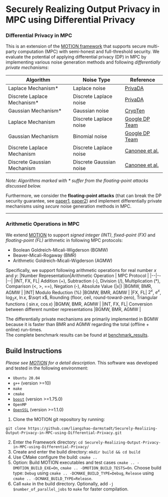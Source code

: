 
# Securely Realizing Output Privacy in MPC using Differential Privacy
### Differential Privacy in MPC

This is an extension of the [MOTION framework](https://github.com/encryptogroup/MOTION) that supports secure multi-party computation (MPC) with semi-honest and full-threshold security. We evaluate the potential of applying differential privacy (DP) in MPC by implementing various noise generation methods and following *differentially private mechanisms*:

| Algorithm | Noise Type  | Reference|
|--|--|--|
|  Laplace Mechanism*|  Laplace noise|[PrivaDA](https://dl.acm.org/doi/10.1145/2664243.2664263)|
|  Discrete Laplace Mechanism*|   Discrete Laplace noise|[PrivaDA](https://dl.acm.org/doi/10.1145/2664243.2664263)|
|  Gaussian Mechanism*|   Gaussian noise|[CrypTen](https://arxiv.org/abs/2109.00984)|
|  Laplace Mechanism|   Discrete Laplace noise|[Google DP Team](https://github.com/google/differential-privacy/blob/main/common_docs/Secure_Noise_Generation.pdf)|
|  Gaussian Mechanism|   Binomial noise|[Google DP Team](https://github.com/google/differential-privacy/blob/main/common_docs/Secure_Noise_Generation.pdf)|
|  Discrete Laplace Mechanism|   Discrete Laplace noise|[Canonee et al.](https://arxiv.org/abs/2004.00010)|
| Discrete Gaussian Mechanism|   Discrete Gaussian noise|[Canonee et al.](https://arxiv.org/abs/2004.00010)|

*Note: Algorithms marked with * suffer from the floating-point attacks discussed below.* 

Furthermore, we consider the **floating-point attacks** (that can break the DP security guarantee, see [paper1](https://dl.acm.org/doi/abs/10.1145/2382196.2382264?casa_token=HQ-TlyeCspEAAAAA:zXxt2vEdDDfWNpfLhsT-DKNc58NA_tm693z-AIaroBAZmUosS-oceIPS9s2RY64QlSVT2mBk5J_5), [paper2](https://arxiv.org/abs/2112.05307))  and implement differentially private mechanisms using *secure* noise generation methods in MPC.

---
### Arithmetic Operations in MPC

We extend [MOTION](https://github.com/encryptogroup/MOTION) to support *signed integer (INT)*, *fixed-point (FX)* and *floating-point (FL)* arithmetic in following MPC protocols:
 - Boolean Goldreich-Micali-Wigderson (BGMW) 
 - Beaver-Micali-Rogaway (BMR)
 - Arithmetic Goldreich-Micali-Wigderson (AGMW) 

Specifically, we support following arithmetic operations for real number *x* and *y*: 
|Number Representation|Arithmetic Operation | MPC Protocol |
|--|--|--|
|INT, FX, FL| Addition (+), Subtraction (-), Division (/), Multiplication (*), Comparison (<, >, ==), Negation (-), Absolute Value (\|x\|) |BGMW, BMR, AGMW  |
|INT| Modulo Reduction (%) |BGMW, BMR, AGMW  |
|FX, FL| $2^{x}$, $e^{x}$, $\log_2 x$, $\ln x$, $\sqrt x$, Rounding (floor, ceil, round-toward-zero), Triangular functions ( $\sin x$, $\cos x$) |BGMW, BMR, AGMW  |
|INT, FX, FL| Conversion between different number representations |BGMW, BMR, AGMW  |

The differentially private mechanisms are primarily implemented in BGMW because it is faster than BMR and AGMW regarding the total (offline + online) run-times.  
The complete benchmark results can be found at [benchmark_results](https://github.com/liangzhao-darmstadt/Securely-Realizing-Output-Privacy-in-MPC-using-Differential-Privacy/tree/dev/src/examples/liangzhao_benchmark_result/benchmark_result_server_20220630).

## Build Instructions
*Please see [MOTION](https://github.com/encryptogroup/MOTION) for a detail description.* 
This software was developed and tested in the following environment:
* `Ubuntu 20.04` 
*  `g++` (version >=10)
*  `make`
*  `cmake`
* [`boost`](https://www.boost.org/) (version >=1.75.0)
*  `OpenMP`
* [`OpenSSL`](https://www.openssl.org/) (version >=1.1.0)

1. Clone the MOTION git repository by running:
```
git clone https://github.com/liangzhao-darmstadt/Securely-Realizing-Output-Privacy-in-MPC-using-Differential-Privacy.git
```
2. Enter the Framework directory: `cd Securely-Realizing-Output-Privacy-in-MPC-using-Differential-Privacy/`
3. Create and enter the build directory: `mkdir build && cd build`
4. Use CMake configure the build: ```cmake ..```
5. Option: Build MOTION executables and test cases ```cmake .. -DMOTION_BUILD_EXE=On```, ```cmake .. -DMOTION_BUILD_TESTS=On```. Choose build type: ```Debug``` using ```cmake .. -DCMAKE_BUILD_TYPE=Debug```, ```Release``` using ```cmake .. -DCMAKE_BUILD_TYPE=Release```.
7. Call `make` in the build directory.
Optionally, add `-j $number_of_parallel_jobs` to `make` for faster compilation.
